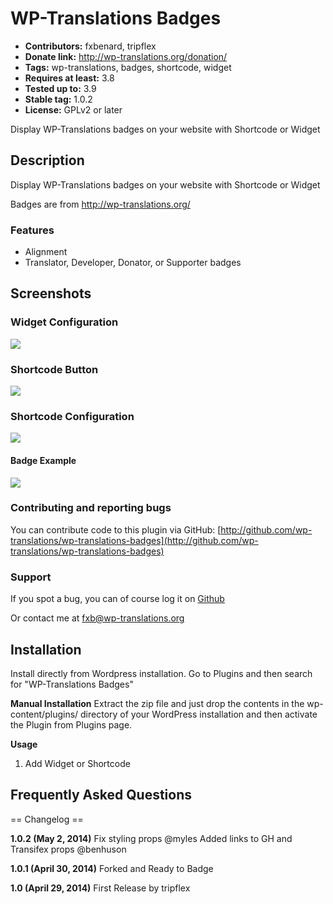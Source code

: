 # WP-Translations Badges #
+ **Contributors:** fxbenard, tripflex
+ **Donate link:** http://wp-translations.org/donation/
+ **Tags:** wp-translations, badges, shortcode, widget
+ **Requires at least:** 3.8
+ **Tested up to:** 3.9
+ **Stable tag:** 1.0.2
+ **License:** GPLv2 or later

Display WP-Translations badges on your website with Shortcode or Widget

## Description ##

Display WP-Translations badges on your website with Shortcode or Widget

Badges are from http://wp-translations.org/

### Features ###
+ Alignment
+ Translator, Developer, Donator, or Supporter badges

## Screenshots ##

### Widget Configuration ###
![](http://wp-translations.org/img/wp-translations-badges-widget-preview.png)

### Shortcode Button ###
![](http://wp-translations.org/img/wp-translations-badges-shortcode-button.png)

### Shortcode Configuration ###
![](http://wp-translations.org/img/wp-translations-badges-insert-shortcode.png)

#### Badge Example ####
![](http://wp-translations.org/img/Selection-161x188-99.png)

### Contributing and reporting bugs ###

You can contribute code to this plugin via GitHub: [http://github.com/wp-translations/wp-translations-badges](http://github.com/wp-translations/wp-translations-badges)

### Support ###

If you spot a bug, you can of course log it on [Github](https://github.com/WP-Translations/wp-translations-badges/issues)

Or contact me at fxb@wp-translations.org


## Installation ##

Install directly from Wordpress installation.  Go to Plugins and then search for "WP-Translations Badges"

**Manual Installation**
Extract the zip file and just drop the contents in the wp-content/plugins/ directory of your WordPress installation and then activate the Plugin from Plugins page.

**Usage**
1. Add Widget or Shortcode

## Frequently Asked Questions ##

== Changelog ==

**1.0.2 (May 2, 2014)**
Fix styling props @myles
Added links to GH and Transifex props @benhuson

**1.0.1 (April 30, 2014)**
Forked and Ready to Badge

**1.0 (April 29, 2014)**
First Release by tripflex